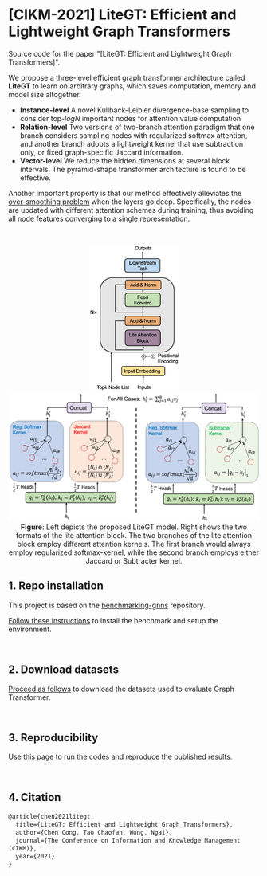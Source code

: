 

# [CIKM-2021] LiteGT: Efficient and Lightweight Graph Transformers

Source code for the paper "[LiteGT: Efficient and Lightweight Graph Transformers]".

We propose a three-level efficient graph transformer architecture called  **LiteGT** to learn on arbitrary graphs, which saves computation, memory and model size altogether. 

- **Instance-level** A novel Kullback-Leibler divergence-base sampling to consider top-*logN* important nodes for attention value computation
- **Relation-level** Two versions of two-branch attention paradigm that one branch considers sampling nodes with regularized softmax attention, and another branch adopts a lightweight kernel that use subtraction only, or fixed graph-specific Jaccard information.
- **Vector-level** We reduce the hidden dimensions at several block intervals. The pyramid-shape transformer architecture is found to be effective.

Another important property is that our method effectively alleviates the [over-smoothing problem](https://arxiv.org/pdf/1905.10947.pdf) when the layers go deep. Specifically, the nodes are updated with different attention schemes during training, thus avoiding all node features converging to a single representation.

<br>

<p align="center">
  <img src="./docs/OverallModel.png" alt="LiteGT Architecture" width="180"> <img src="./docs/LiteAttentionBlock.png" alt="LiteGT Attention Block" width="550">
  <br>
  <b>Figure</b>: Left depicts the proposed LiteGT model. Right shows the two formats of the lite attention block. The two branches of the lite attention block employ different attention kernels. The first branch would always employ regularized softmax-kernel, while the second branch employs either Jaccard or Subtracter kernel.
</p>



## 1. Repo installation

This project is based on the [benchmarking-gnns](https://github.com/graphdeeplearning/benchmarking-gnns) repository.

[Follow these instructions](./docs/01_benchmark_installation.md) to install the benchmark and setup the environment.


<br>

## 2. Download datasets

[Proceed as follows](./docs/02_download_datasets.md) to download the datasets used to evaluate Graph Transformer.

<br>

## 3. Reproducibility 

[Use this page](./docs/03_run_codes.md) to run the codes and reproduce the published results.

<br>


## 4. Citation
```
@article{chen2021litegt,
  title={LiteGT: Efficient and Lightweight Graph Transformers},
  author={Chen Cong, Tao Chaofan, Wong, Ngai},
  journal={The Conference on Information and Knowledge Management (CIKM)},
  year={2021}
}
```


<br>

<br><br><br>